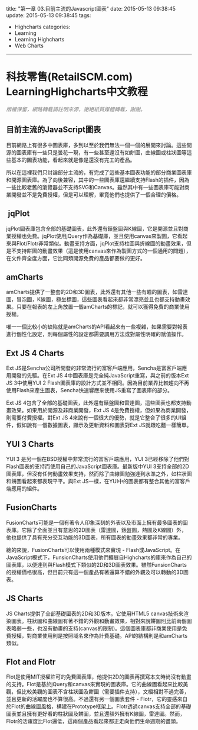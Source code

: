 title: "第一章 03.目前主流的Javascript圖表"
date: 2015-05-13 09:38:45
update: 2015-05-13 09:38:45
tags:
  - Highcharts
categories:
  - Learning
  - Learning Highcharts
  - Web Charts
---
# 科技零售(RetailSCM.com) LearningHighcharts中文教程

_<span style="color: #808080;">版權保留，網路轉載請註明來源，謝絕紙質媒體轉載，謝謝。</span>_

## 目前主流的JavaScript圖表

目前網路上有很多中圖表庫，多到以至於我們無法一個一個的展開來討論。這些開源的圖表庫有一些只是曇花一現，有一些甚至還沒有如餅圖，曲線圖或柱狀圖等這些基本的圖表功能，看起來就是像是還沒有完工的產品。

所以在這裡我們只討論部分主流的，有完成了這些基本圖表功能的部分商業圖表庫和開源圖表庫。為了向後兼容，其中的一些圖表庫還繼續支持Flash的插件，因為一些比較老舊的瀏覽器並不支持SVG和Canvas。雖然其中有一些圖表庫可能對商業開發並不是免費授權，但是可以理解，畢竟他們也提供了一個合理的價格。

<!--more-->

##  jqPlot

jqPlot圖表庫包含全部的基礎圖表，此外還有錶盤圖與K線圖，它是開源並且對商業授權也免費。jqPlot使用jQuery作為基礎庫，並且使用canvas來製圖，它看起來與Flot/Flotr非常類似。動畫支持方面，jqPlot支持柱圖與折線圖的動畫效果，但是不支持餅圖的動畫效果（這是使用canvas來作為製圖方式的一個通用的問題），在文件齊全度方面，它比同類開源免費的產品都要做的更好。

## amCharts

amCharts提供了一整套的2D和3D圖表，此外還有其他一些有趣的圖表，如雷達圖，冒泡圖，K線圖，極坐標圖，這些圖表看起來都非常漂亮並且也都支持動畫效果。只要在報表的左上角放置一個amCharts的標記，就可以獲得免費的商業使用授權。

唯一一個比較小的缺陷就是amCharts的API看起來有一些複雜，如果需要對報表進行個性化設定，則每個屬性的設定都需要調用方法或對屬性明確的賦值操作。

## Ext JS 4 Charts

Ext JS是Sencha公司所開發的非常流行的富客戶端應用，Sencha是富客戶端應用開發的先驅。在Ext JS 4中圖表庫是完全純JavaScript重寫，與之前的版本Ext JS 3中使用YUI 2 Flash圖表庫的設計方式並不相同。因為目前業界比較趨向不再使用Flash來產生圖表，Sencha快速響應來使用JS重寫了圖表庫的部分。

Ext JS 4包含了全部的基礎圖表，此外還有錶盤圖和雷達圖，這些圖表也都支持動畫效果。如果用於開源及非商業開發，Ext JS 4是免費授權，但如果為商業開發，則需要付費授權。對Ext JS 4來說有一個很大的優勢，就是它整合了很多的UI組件，假如說有一個數據圖表，顯示及更新資料和圖表對Ext JS就跟吃麵一樣簡單。

## YUI 3 Charts

YUI 3 是另一個在BSD授權中非常流行的富客戶端應用，YUI 3已經移除了他們對Flash圖表的支持而使用自己的JavaScript圖表庫。最新版中YUI 3支持全部的2D圖表庫，但沒有任何動畫效果支持，然而除了曲線圖勉強達到水準之外，如柱狀圖和餅圖看起來都表現平平。與Ext JS一樣，在YUI中的圖表都有整合其他的富客戶端應用的組件。

## FusionCharts

FusionCharts可能是一個有著令人印象深刻的外表以及市面上擁有最多圖表的圖表庫。它除了全面並且有意思的2D圖表（雷達圖，錶盤圖，熱圖及K線圖）外，他也提供了具有充分交互功能的3D圖表，所有圖表的動畫效果都非常的專業。

總的來說，FusionCharts可以使用兩種模式來實現 - Flash或JavaScript。在JavaScript模式下，FunsionCharts使用他們擴展自Highcharts的庫來作為自己的圖表庫，以便達到與Flash模式下類似的2D和3D圖表效果。雖然FunsionCharts的授權價格很高，但目前只有這一個產品有著還算不錯的外觀及可以轉動的3D圖表。

## JS Charts

JS Charts提供了全部基礎圖表的2D和3D版本。它使用HTML5 canvas技術來渲染圖表。柱狀圖和曲線圖有著不錯的外觀和動畫效果，相對來說餅圖則比前兩個圖表略弱一些，也沒有動畫的支持(canvas的限制)。這個圖表庫都非商業使用是免費授權，對商業使用則是按照域名來作為計費基礎。API的結構則是和amCharts類似。

## Flot and Flotr

Flot是使用MIT授權許可的免費圖表庫，他提供2D的圖表再撰寫本文時尚沒有動畫的支持。Flot是基於jQuery和canvas來實現的圖表庫。它的曲線圖看起來比較美觀，但比較美觀的圖表不含柱狀圖及餅圖（需要插件支持），文檔相對不過完善，並且更新的活躍度也不算很高。不過還有另一個圖表套件 - Flotr，它的靈感來自於Flot的曲線圖風格，構建在Prototype框架上。Flotr透過canvas支持全部的基礎圖表並且擁有更好看的柱狀圖及餅圖，並且還額外擁有K線圖，雷達圖。然而，Flotr的活躍度比Flot還低，這兩個產品看起來都正走向他們生命週期的盡頭。
